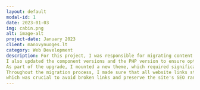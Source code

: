 ```yaml
---
layout: default
modal-id: 1
date: 2023-01-03
img: cabin.png
alt: image-alt
project-date: January 2023
client: manovynuoges.lt
category: Web Development
description: For this project, I was responsible for migrating content from an old website to a new platform. 
I also updated the component versions and the PHP version to ensure optimal performance and security.
As part of the upgrade, I mounted a new theme, which required significant customization to maintain the website's brand identity.
Throughout the migration process, I made sure that all website links stayed the same, 
which was crucial to avoid broken links and preserve the site's SEO rankings.
---
```

